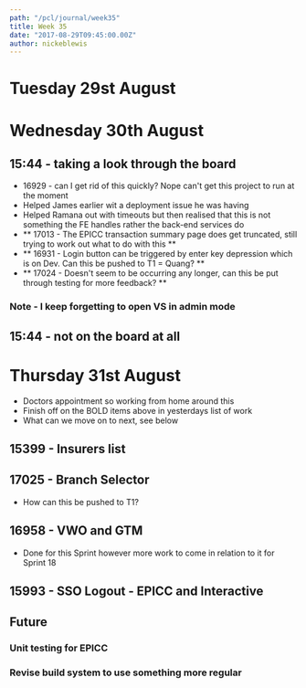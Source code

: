 ```yaml
---
path: "/pcl/journal/week35"
title: Week 35
date: "2017-08-29T09:45:00.00Z"
author: nickeblewis
---
```


# Tuesday 29st August 
# Wednesday 30th August

## 15:44 - taking a look through the board

- 16929 - can I get rid of this quickly? Nope can't get this project to run at the moment
- Helped James earlier wit a deployment issue he was having
- Helped Ramana out with timeouts but then realised that this is not something the FE handles rather the back-end services do
- ** 17013 - The EPICC transaction summary page does get truncated, still trying to work out what to do with this **
- ** 16931 - Login button can be triggered by enter key depression which is on Dev. Can this be pushed to T1 = Quang? **
- ** 17024 - Doesn't seem to be occurring any longer, can this be put through testing for more feedback? **

### Note - I keep forgetting to open VS in admin mode 

## 15:44 - not on the board at all


# Thursday 31st August

- Doctors appointment so working from home around this
- Finish off on the BOLD items above in yesterdays list of work
- What can we move on to next, see below

## 15399 - Insurers list
## 17025 - Branch Selector

- How can this be pushed to T1? 

## 16958 - VWO and GTM

- Done for this Sprint however more work to come in relation to it for Sprint 18

## 15993 - SSO Logout - EPICC and Interactive

## Future

### Unit testing for EPICC
### Revise build system to use something more regular